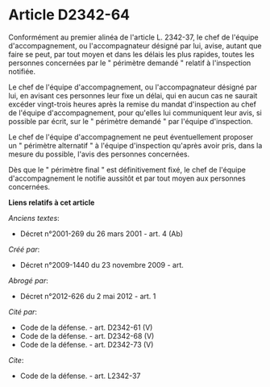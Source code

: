 # Article D2342-64

Conformément au premier alinéa de l'article L. 2342-37, le chef de l'équipe d'accompagnement, ou l'accompagnateur désigné par
lui, avise, autant que faire se peut, par tout moyen et dans les délais les plus rapides, toutes les personnes concernées par
le " périmètre demandé " relatif à l'inspection notifiée. 

Le chef de l'équipe d'accompagnement, ou l'accompagnateur désigné par lui, en avisant ces personnes leur fixe un délai, qui
en aucun cas ne saurait excéder vingt-trois heures après la remise du mandat d'inspection au chef de l'équipe
d'accompagnement, pour qu'elles lui communiquent leur avis, si possible par écrit, sur le " périmètre demandé " par l'équipe
d'inspection. 

Le chef de l'équipe d'accompagnement ne peut éventuellement proposer un " périmètre alternatif " à l'équipe d'inspection
qu'après avoir pris, dans la mesure du possible, l'avis des personnes concernées. 

Dès que le " périmètre final " est définitivement fixé, le chef de l'équipe d'accompagnement le notifie aussitôt et par tout
moyen aux personnes concernées.

**Liens relatifs à cet article**

_Anciens textes_:

  - Décret n°2001-269 du 26 mars 2001 - art. 4 (Ab)

_Créé par_:

  - Décret n°2009-1440 du 23 novembre 2009 - art.

_Abrogé par_:

  - Décret n°2012-626 du 2 mai 2012 - art. 1

_Cité par_:

  - Code de la défense. - art. D2342-61 (V)
  - Code de la défense. - art. D2342-68 (V)
  - Code de la défense. - art. D2342-73 (V)

_Cite_:

  - Code de la défense. - art. L2342-37
